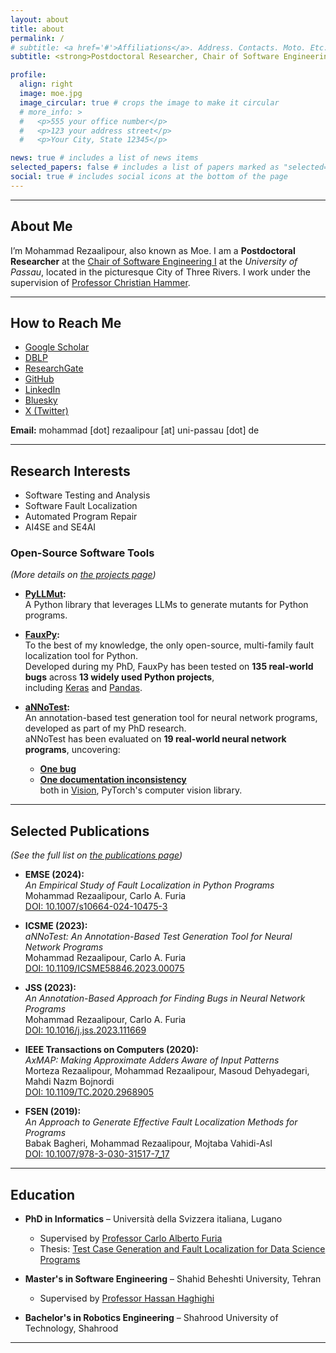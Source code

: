 ```yaml
---
layout: about
title: about
permalink: /
# subtitle: <a href='#'>Affiliations</a>. Address. Contacts. Moto. Etc.
subtitle: <strong>Postdoctoral Researcher, Chair of Software Engineering I, University of Passau</strong>

profile:
  align: right
  image: moe.jpg
  image_circular: true # crops the image to make it circular
  # more_info: >
  #   <p>555 your office number</p>
  #   <p>123 your address street</p>
  #   <p>Your City, State 12345</p>

news: true # includes a list of news items
selected_papers: false # includes a list of papers marked as "selected={true}"
social: true # includes social icons at the bottom of the page
---
```


---

## About Me

I’m Mohammad Rezaalipour, also known as Moe.
I am a **Postdoctoral Researcher** at the
[Chair of Software Engineering I](https://www.fim.uni-passau.de/software-engineering-i/lehrstuhlteam)
at the *University of Passau*, located in the picturesque City of Three Rivers.
I work under the supervision of
[Professor Christian Hammer](https://www.fim.uni-passau.de/software-engineering-i/lehrstuhlteam/lehrstuhlinhaber?config_id=a8d16e612076595e5b55aa227262539d&group_id=&module=TemplatePersondetails&range_id=d33789fe6848842635609cb3c3a3ff66&target=289537&username=hammer50&cHash=55277529dcf6fec1edb321830f19affd).

---

## How to Reach Me

- [Google Scholar](https://scholar.google.com/citations?user=CuQ9I_YAAAAJ)  
- [DBLP](https://dblp.org/search/publ?q=Mohammad+Rezaalipour)  
- [ResearchGate](https://www.researchgate.net/profile/Mohammad-Rezaalipour-2)  
- [GitHub](https://github.com/mohrez86)  
- [LinkedIn](https://www.linkedin.com/in/m-rezaalipour)  
- [Bluesky](https://bsky.app/profile/mohrez25.bsky.social)  
- [X (Twitter)](https://twitter.com/mohrez2019)  

**Email:** mohammad [dot] rezaalipour [at] uni-passau [dot] de

---

## Research Interests

- Software Testing and Analysis
- Software Fault Localization
- Automated Program Repair
- AI4SE and SE4AI
  
### Open-Source Software Tools  
*(More details on [the projects page](../projects))*

- **[PyLLMut](../projects#project-pyllmut):**  
  A Python library that leverages LLMs to generate mutants for Python programs. 

- **[FauxPy](../projects#project-fauxpy):**  
  To the best of my knowledge, the only open-source, multi-family fault localization tool for Python.  
  Developed during my PhD, FauxPy has been tested on **135 real-world bugs** across **13 widely used Python projects**,  
  including [Keras](https://github.com/keras-team/keras) and [Pandas](https://github.com/pandas-dev/pandas).  

- **[aNNoTest](../projects#project-annotest):**  
  An annotation-based test generation tool for neural network programs, developed as part of my PhD research.  
  aNNoTest has been evaluated on **19 real-world neural network programs**, uncovering:  
  - **[One bug](https://github.com/pytorch/vision/issues/5209)**  
  - **[One documentation inconsistency](https://github.com/pytorch/vision/issues/6607)**  
  both in [Vision](https://github.com/pytorch/vision), PyTorch's computer vision library.  

---

## Selected Publications

*(See the full list on [the publications page](../publications))*

- **EMSE (2024):**  
  *An Empirical Study of Fault Localization in Python Programs*  
  Mohammad Rezaalipour, Carlo A. Furia  
  [DOI: 10.1007/s10664-024-10475-3](https://doi.org/10.1007/s10664-024-10475-3)  

- **ICSME (2023):**  
  *aNNoTest: An Annotation-Based Test Generation Tool for Neural Network Programs*  
  Mohammad Rezaalipour, Carlo A. Furia  
  [DOI: 10.1109/ICSME58846.2023.00075](https://doi.org/10.1109/ICSME58846.2023.00075)  

- **JSS (2023):**  
  *An Annotation-Based Approach for Finding Bugs in Neural Network Programs*  
  Mohammad Rezaalipour, Carlo A. Furia  
  [DOI: 10.1016/j.jss.2023.111669](https://doi.org/10.1016/j.jss.2023.111669)  

- **IEEE Transactions on Computers (2020):**  
  *AxMAP: Making Approximate Adders Aware of Input Patterns*  
  Morteza Rezaalipour, Mohammad Rezaalipour, Masoud Dehyadegari, Mahdi Nazm Bojnordi  
  [DOI: 10.1109/TC.2020.2968905](https://doi.org/10.1109/TC.2020.2968905)  

- **FSEN (2019):**  
  *An Approach to Generate Effective Fault Localization Methods for Programs*  
  Babak Bagheri, Mohammad Rezaalipour, Mojtaba Vahidi-Asl  
  [DOI: 10.1007/978-3-030-31517-7_17](https://doi.org/10.1007/978-3-030-31517-7_17)

---

## Education

- **PhD in Informatics** – Università della Svizzera italiana, Lugano
  - Supervised by [Professor Carlo Alberto Furia](https://bugcounting.net/)
  - Thesis: [Test Case Generation and Fault Localization for Data Science Programs](../publications#test-case-generation-and-fault-localization-for-data-science-programs)

- **Master's in Software Engineering** – Shahid Beheshti University, Tehran
  - Supervised by [Professor Hassan Haghighi](https://facultymembers.sbu.ac.ir/haghighi/)

- **Bachelor's in Robotics Engineering** – Shahrood University of Technology, Shahrood

---
